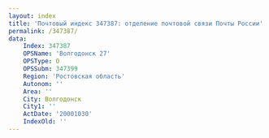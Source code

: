 ```yaml
---
layout: index
title: 'Почтовый индекс 347387: отделение почтовой связи Почты России'
permalink: /347387/
data:
    Index: 347387
    OPSName: 'Волгодонск 27'
    OPSType: О
    OPSSubm: 347399
    Region: 'Ростовская область'
    Autonom: ''
    Area: ''
    City: Волгодонск
    City1: ''
    ActDate: '20001030'
    IndexOld: ''
---
```

